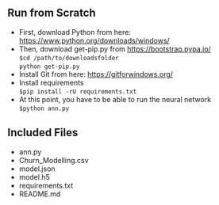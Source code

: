 ## Run from Scratch
- First, download Python from here: https://www.python.org/downloads/windows/  
- Then, download get-pip.py from https://bootstrap.pypa.io/ \
`$cd /path/to/downloadsfolder` \
`python get-pip.py` 
- Install Git from here: https://gitforwindows.org/ 
- Install requirements \
`$pip install -rU requirements.txt` 
- At this point, you have to be able to run the neural network \
`$python ann.py`  

## Included Files ##
- ann.py
- Churn_Modelling.csv
- model.json
- model.h5
- requirements.txt
- README.md
